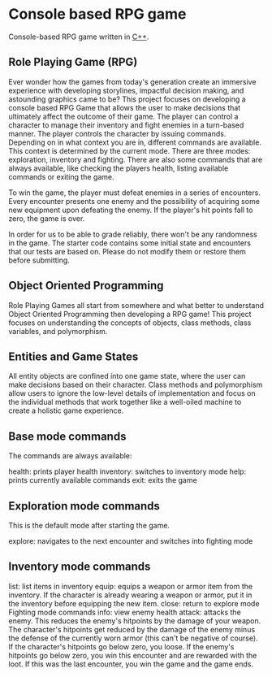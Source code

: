 # Console based RPG game
Console-based RPG game written in [C++](https://www.cplusplus.com/).


## Role Playing Game (RPG)
Ever wonder how the games from today's generation create an immersive experience with developing storylines, impactful decision making, and astounding graphics came to be? This project focuses on developing a console based RPG Game that allows the user to make decisions that ultimately affect the outcome of their game. The player can control a character to manage their inventory and fight enemies in a turn-based manner. The player controls the character by issuing commands. Depending on in what context you are in, different commands are available. This context is determined by the current mode. There are three modes: exploration, inventory and fighting. There are also some commands that are always available, like checking the players health, listing available commands or exiting the game.

To win the game, the player must defeat enemies in a series of encounters. Every encounter presents one enemy and the possibility of acquiring some new equipment upon defeating the enemy. If the player's hit points fall to zero, the game is over.

In order for us to be able to grade reliably, there won't be any randomness in the game. The starter code contains some initial state and encounters that our tests are based on. Please do not modify them or restore them before submitting.

## Object Oriented Programming
Role Playing Games all start from somewhere and what better to understand Object Oriented Programming then developing a RPG game! This project focuses on understanding the concepts of objects, class methods, class variables, and polymorphism. 

## Entities and Game States
All entity objects are confined into one game state, where the user can make decisions based on their character. Class methods and polymorphism allow users to ignore the low-level details of implementation and focus on the individual methods that work together like a well-oiled machine to create a holistic game experience.

## Base mode commands
The commands are always available:

health: prints player health
inventory: switches to inventory mode
help: prints currently available commands
exit: exits the game

## Exploration mode commands
This is the default mode after starting the game.

explore: navigates to the next encounter and switches into fighting mode

## Inventory mode commands
list: list items in inventory
equip: equips a weapon or armor item from the inventory. If the character is already wearing a weapon or armor, put it in the inventory before equipping the new item.
close: return to explore mode
Fighting mode commands
info: view enemy health
attack: attacks the enemy. This reduces the enemy's hitpoints by the damage of your weapon. The character's hitpoints get reduced by the damage of the enemy minus the defense of the currently worn armor (this can't be negative of course). If the character's hitpoints go below zero, you loose. If the enemy's hitpoints go below zero, you win this encounter and are rewarded with the loot. If this was the last encounter, you win the game and the game ends.
